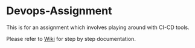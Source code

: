 Devops-Assignment
=================

This is for an assignment which involves playing around with CI-CD tools. 


Please refer to [Wiki](https://github.com/bhalothia/Devops-Assignment/wiki) for step by step documentation.

